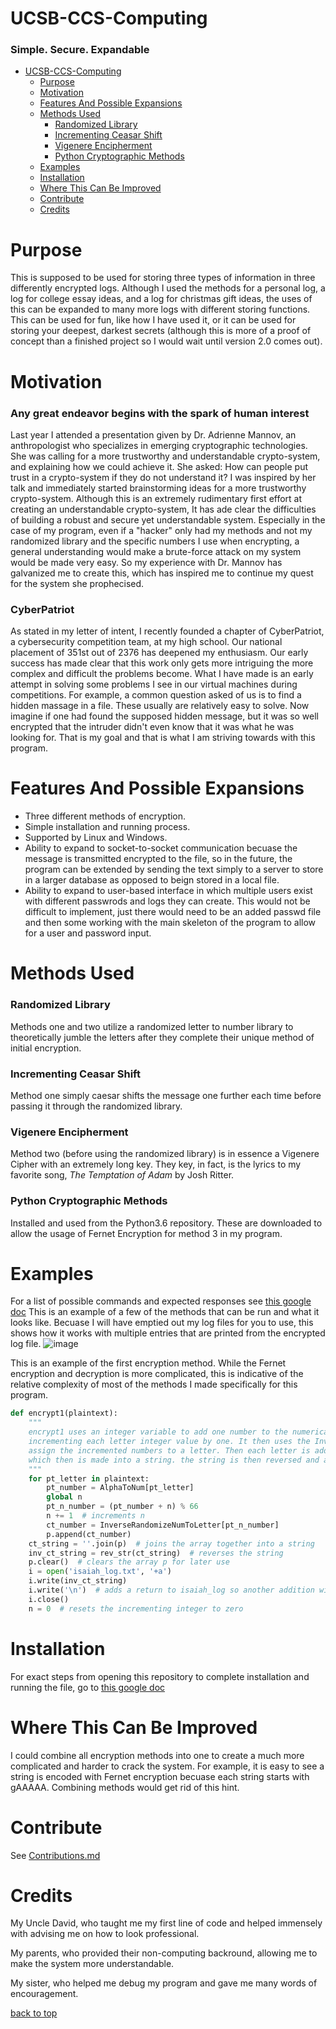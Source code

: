 # UCSB-CCS-Computing
### Simple. Secure. Expandable
* [UCSB-CCS-Computing](#ucsb-ccs-computing)
  * [Purpose](#purpose)
  * [Motivation](#motivation)
  * [Features And Possible Expansions](#features-and-possible-expansions)
  * [Methods Used](#methods-used)
    * [Randomized Library](#randomized-library)
    * [Incrementing Ceasar Shift](#incrementing-ceasar-shift)
    * [Vigenere Encipherment](#vigenere-encipherment)
    * [Python Cryptographic Methods](#python-cryptographic-methods)
  * [Examples](#examples)
  * [Installation](#installation)
  * [Where This Can Be Improved](#where-this-can-be-improved)
  * [Contribute](#contribute)
  * [Credits](#credits)

# Purpose
This is supposed to be used for storing three types of information in three differently encrypted logs. Although I used the methods for a personal log, a log for college essay ideas, and a log for christmas gift ideas, the uses of this can be expanded to many more logs with different storing functions. This can be used for fun, like how I have used it, or it can be used for storing your deepest, darkest secrets (although this is more of a proof of concept than a finished project so I would wait until version 2.0 comes out).
# Motivation
### Any great endeavor begins with the spark of human interest
Last year I attended a presentation given by Dr. Adrienne Mannov, an anthropologist who specializes in emerging cryptographic technologies. She was calling for a more trustworthy and understandable crypto-system, and explaining how we could achieve it. She asked: How can people put trust in a crypto-system if they do not understand it? I was inspired by her talk and immediately started brainstorming ideas for a more trustworthy crypto-system. Although this is an extremely rudimentary first effort at creating an understandable crypto-system, It has ade clear the difficulties of building a robust and secure yet understandable system. Especially in the case of my program, even if a "hacker" only had my methods and not my randomized library and the specific numbers I use when encrypting, a general understanding would make a brute-force attack on my system would be made very easy. So my experience with Dr. Mannov has galvanized me to create this, which has inspired me to continue my quest for the system she prophecised.
### CyberPatriot
As stated in my letter of intent, I recently founded a chapter of CyberPatriot, a cybersecurity competition team, at my high school. Our national placement of 351st out of 2376 has deepened my enthusiasm. Our early success has made clear that this work only gets more intriguing the more complex and difficult the problems become. What I have made is an early attempt in solving some problems I see in our virtual machines during competitions. For example, a common question asked of us is to find a hidden massage in a file. These usually are relatively easy to solve. Now imagine if one had found the supposed hidden message, but it was so well encrypted that the intruder didn't even know that it was what he was looking for. That is my goal and that is what I am striving towards with this program.
# Features And Possible Expansions
* Three different methods of encryption.
* Simple installation and running process.
* Supported by Linux and Windows.
* Ability to expand to socket-to-socket communication becuase the message is transmitted encrypted to the file, so in the future, the program can be extended by sending the text simply to a server to store in a larger database as opposed to beign stored in a local file.
* Ability to expand to user-based interface in which multiple users exist with different passwrods and logs they can create. This would not be difficult to implement, just there would need to be an added passwd file and then some working with the main skeleton of the program to allow for a user and password input.
# Methods Used
### Randomized Library
Methods one and two utilize a randomized letter to number library to theoretically jumble the letters after they complete their unique method of initial encryption.
### Incrementing Ceasar Shift
Method one simply caesar shifts the message one further each time before passing it through the randomized library.
### Vigenere Encipherment
Method two (before using the randomized library) is in essence a Vigenere Cipher with an extremely long key. They key, in fact, is the lyrics to my favorite song, *The Temptation of Adam* by Josh Ritter.
### Python Cryptographic Methods
Installed and used from the Python3.6 repository. These are downloaded to allow the usage of Fernet Encryption for method 3 in my program.
# Examples
For a list of possible commands and expected responses see [this google doc](https://docs.google.com/document/d/1eEvCztSxY11deTZfoWER0_cVR8TdM1DOIHUwwQolXHg/edit?usp=sharing)
This is an example of a few of the methods that can be run and what it looks like. Becuase I will have emptied out my log files for you to use, this shows how it works with multiple entries that are printed from the encrypted log file.
![image](https://github.com/alphahunter15/UCSB-CCS-Computing/blob/main/Not_Needed_For_Download/Github.jpg?raw=true)

This is an example of the first encryption method. While the Fernet encryption and decryption is more complicated, this is indicative of the relative complexity of most of the methods I made specifically for this program.
```python
def encrypt1(plaintext):
    """
    encrypt1 uses an integer variable to add one number to the numerical value of each letter in the string,
    incrementing each letter integer value by one. It then uses the InverseRandomizeNumToLetter library to randomly
    assign the incremented numbers to a letter. Then each letter is added to an array,
    which then is made into a string. the string is then reversed and added to isaiah_log
    """
    for pt_letter in plaintext:
        pt_number = AlphaToNum[pt_letter]
        global n
        pt_n_number = (pt_number + n) % 66
        n += 1  # increments n
        ct_number = InverseRandomizeNumToLetter[pt_n_number]
        p.append(ct_number)
    ct_string = ''.join(p)  # joins the array together into a string
    inv_ct_string = rev_str(ct_string)  # reverses the string
    p.clear()  # clears the array p for later use
    i = open('isaiah_log.txt', '+a')
    i.write(inv_ct_string)
    i.write('\n')  # adds a return to isaiah_log so another addition will be added to a new line
    i.close()
    n = 0  # resets the incrementing integer to zero
```
# Installation
For exact steps from opening this repository to complete installation and running the file, go to [this google doc](https://docs.google.com/document/d/1mGp1GLM2mWppr5IwcDUkTvyPte51XdOpkXdlRKzvZXQ/edit?usp=sharing)
# Where This Can Be Improved
I could combine all encryption methods into one to create a much more complicated and harder to crack the system. For example, it is easy to see a string is encoded with Fernet encryption becuase each string starts with gAAAAA. Combining methods would get rid of this hint. 
# Contribute
See [Contributions.md](https://github.com/alphahunter15/UCSB-CCS-Computing/blob/main/Not_Needed_For_Download/Contributions.md)
# Credits
My Uncle David, who taught me my first line of code and helped immensely with advising me on how to look professional. 

My parents, who provided their non-computing backround, allowing me to make the system more understandable. 

My sister, who helped me debug my program and gave me many words of encouragement.

[back to top](#ucsb-ccs-computing)
